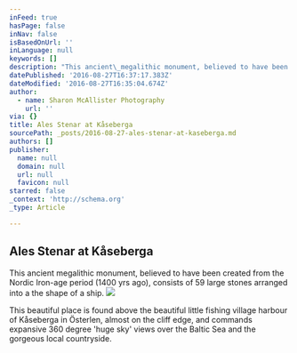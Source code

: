 ```yaml
---
inFeed: true
hasPage: false
inNav: false
isBasedOnUrl: ''
inLanguage: null
keywords: []
description: "This ancient\_megalithic monument, believed to have been created from the Nordic Iron-age period (1400 yrs ago), consists of 59 large stones arranged into a the shape of a ship.\_"
datePublished: '2016-08-27T16:37:17.383Z'
dateModified: '2016-08-27T16:35:04.674Z'
author:
  - name: Sharon McAllister Photography
    url: ''
via: {}
title: Ales Stenar at Kåseberga
sourcePath: _posts/2016-08-27-ales-stenar-at-kaseberga.md
authors: []
publisher:
  name: null
  domain: null
  url: null
  favicon: null
starred: false
_context: 'http://schema.org'
_type: Article

---
```

## Ales Stenar at Kåseberga

This ancient megalithic monument, believed to have been created from the Nordic Iron-age period (1400 yrs ago), consists of 59 large stones arranged into a the shape of a ship. ![](https://the-grid-user-content.s3-us-west-2.amazonaws.com/6af3220a-ee05-4d5b-b1f1-e3863e3c7e45.jpg)

This beautiful place is found above the beautiful little fishing village harbour of Kåseberga in Österlen, almost on the cliff edge, and commands expansive 360 degree 'huge sky' views over the Baltic Sea and the gorgeous local countryside.